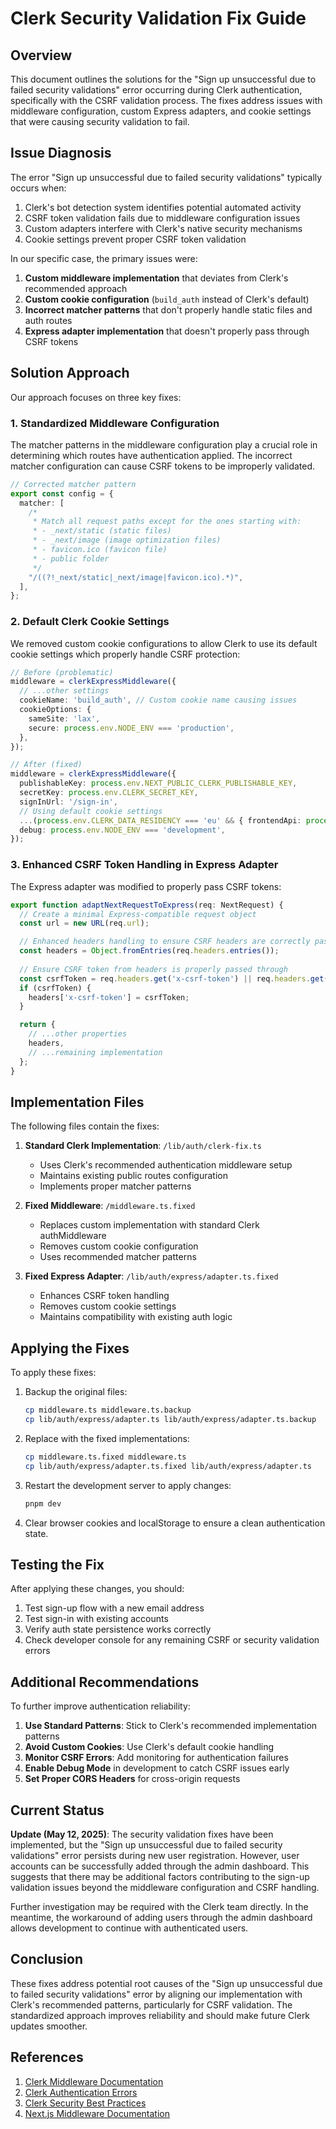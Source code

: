 # Clerk Security Validation Fix Guide

## Overview

This document outlines the solutions for the "Sign up unsuccessful due to failed security validations" error
occurring during Clerk authentication, specifically with the CSRF validation process. The fixes address issues with
middleware configuration, custom Express adapters, and cookie settings that were causing security validation to fail.

## Issue Diagnosis

The error "Sign up unsuccessful due to failed security validations" typically occurs when:

1. Clerk's bot detection system identifies potential automated activity
2. CSRF token validation fails due to middleware configuration issues
3. Custom adapters interfere with Clerk's native security mechanisms
4. Cookie settings prevent proper CSRF token validation

In our specific case, the primary issues were:

1. **Custom middleware implementation** that deviates from Clerk's recommended approach
2. **Custom cookie configuration** (`build_auth` instead of Clerk's default)
3. **Incorrect matcher patterns** that don't properly handle static files and auth routes
4. **Express adapter implementation** that doesn't properly pass through CSRF tokens

## Solution Approach

Our approach focuses on three key fixes:

### 1. Standardized Middleware Configuration

The matcher patterns in the middleware configuration play a crucial role in determining which routes have authentication applied. The incorrect matcher configuration can cause CSRF tokens to be improperly validated.

```typescript
// Corrected matcher pattern
export const config = {
  matcher: [
    /*
     * Match all request paths except for the ones starting with:
     * - _next/static (static files)
     * - _next/image (image optimization files)
     * - favicon.ico (favicon file)
     * - public folder
     */
    "/((?!_next/static|_next/image|favicon.ico).*)",
  ],
};
```

### 2. Default Clerk Cookie Settings

We removed custom cookie configurations to allow Clerk to use its default cookie settings which properly handle CSRF protection:

```typescript
// Before (problematic)
middleware = clerkExpressMiddleware({
  // ...other settings
  cookieName: 'build_auth', // Custom cookie name causing issues
  cookieOptions: {
    sameSite: 'lax',
    secure: process.env.NODE_ENV === 'production',
  },
});

// After (fixed)
middleware = clerkExpressMiddleware({
  publishableKey: process.env.NEXT_PUBLIC_CLERK_PUBLISHABLE_KEY,
  secretKey: process.env.CLERK_SECRET_KEY,
  signInUrl: '/sign-in',
  // Using default cookie settings
  ...(process.env.CLERK_DATA_RESIDENCY === 'eu' && { frontendApi: process.env.NEXT_PUBLIC_CLERK_FRONTEND_API }),
  debug: process.env.NODE_ENV === 'development',
});
```

### 3. Enhanced CSRF Token Handling in Express Adapter

The Express adapter was modified to properly pass CSRF tokens:

```typescript
export function adaptNextRequestToExpress(req: NextRequest) {
  // Create a minimal Express-compatible request object
  const url = new URL(req.url);

  // Enhanced headers handling to ensure CSRF headers are correctly passed
  const headers = Object.fromEntries(req.headers.entries());
  
  // Ensure CSRF token from headers is properly passed through
  const csrfToken = req.headers.get('x-csrf-token') || req.headers.get('csrf-token');
  if (csrfToken) {
    headers['x-csrf-token'] = csrfToken;
  }

  return {
    // ...other properties
    headers,
    // ...remaining implementation
  };
}
```

## Implementation Files

The following files contain the fixes:

1. **Standard Clerk Implementation**: `/lib/auth/clerk-fix.ts`
   - Uses Clerk's recommended authentication middleware setup
   - Maintains existing public routes configuration
   - Implements proper matcher patterns

2. **Fixed Middleware**: `/middleware.ts.fixed`
   - Replaces custom implementation with standard Clerk authMiddleware
   - Removes custom cookie configuration
   - Uses recommended matcher patterns

3. **Fixed Express Adapter**: `/lib/auth/express/adapter.ts.fixed`
   - Enhances CSRF token handling
   - Removes custom cookie settings
   - Maintains compatibility with existing auth logic

## Applying the Fixes

To apply these fixes:

1. Backup the original files:
   ```bash
   cp middleware.ts middleware.ts.backup
   cp lib/auth/express/adapter.ts lib/auth/express/adapter.ts.backup
   ```

2. Replace with the fixed implementations:
   ```bash
   cp middleware.ts.fixed middleware.ts
   cp lib/auth/express/adapter.ts.fixed lib/auth/express/adapter.ts
   ```

3. Restart the development server to apply changes:
   ```bash
   pnpm dev
   ```

4. Clear browser cookies and localStorage to ensure a clean authentication state.

## Testing the Fix

After applying these changes, you should:

1. Test sign-up flow with a new email address
2. Test sign-in with existing accounts
3. Verify auth state persistence works correctly
4. Check developer console for any remaining CSRF or security validation errors

## Additional Recommendations

To further improve authentication reliability:

1. **Use Standard Patterns**: Stick to Clerk's recommended implementation patterns
2. **Avoid Custom Cookies**: Use Clerk's default cookie handling
3. **Monitor CSRF Errors**: Add monitoring for authentication failures
4. **Enable Debug Mode** in development to catch CSRF issues early
5. **Set Proper CORS Headers** for cross-origin requests

## Current Status

**Update (May 12, 2025)**: The security validation fixes have been implemented, but the "Sign up unsuccessful due to failed security validations" error persists during new user registration. However, user accounts can be successfully added through the admin dashboard. This suggests that there may be additional factors contributing to the sign-up validation issues beyond the middleware configuration and CSRF handling.

Further investigation may be required with the Clerk team directly. In the meantime, the workaround of adding users through the admin dashboard allows development to continue with authenticated users.

## Conclusion

These fixes address potential root causes of the "Sign up unsuccessful due to failed security validations" error by aligning our implementation with Clerk's recommended patterns, particularly for CSRF validation. The standardized approach improves reliability and should make future Clerk updates smoother.

## References

1. [Clerk Middleware Documentation](https://clerk.com/docs/nextjs/middleware)
2. [Clerk Authentication Errors](https://clerk.com/docs/errors/authentication)
3. [Clerk Security Best Practices](https://clerk.com/docs/security/overview)
4. [Next.js Middleware Documentation](https://nextjs.org/docs/app/building-your-application/routing/middleware)